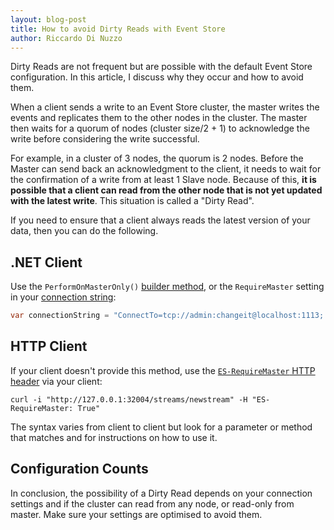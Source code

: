 ```yaml
---
layout: blog-post
title: How to avoid Dirty Reads with Event Store
author: Riccardo Di Nuzzo
---
```


Dirty Reads are not frequent but are possible with the default Event Store configuration. In this article, I discuss why they occur and how to avoid them.

When a client sends a write to an Event Store cluster, the master writes the events and replicates them to the other nodes in the cluster. The master then waits for a quorum of nodes (cluster size/2 + 1) to acknowledge the write before considering the write successful.

For example, in a cluster of 3 nodes, the quorum is 2 nodes. Before the Master can send back an acknowledgment to the client, it needs to wait for the confirmation of a write from at least 1 Slave node. Because of this, **it is possible that a client can read from the other node that is not yet updated with the latest write**. This situation is called a "Dirty Read".

If you need to ensure that a client always reads the latest version of your data, then you can do the following.

## .NET Client

Use the `PerformOnMasterOnly()` [builder method](/docs/dotnet-api/connecting-to-a-server/index.html#node-preference), or the `RequireMaster` setting in your [connection string](/docs/dotnet-api/connecting-to-a-server/index.html#creating-a-connection):

```csharp
var connectionString = "ConnectTo=tcp://admin:changeit@localhost:1113; RequireMaster=True"
```

## HTTP Client

If your client doesn't provide this method, use the [`ES-RequireMaster` HTTP header](/docs/http-api/optional-http-headers/requires-master/index.html) via your client:

```shell
curl -i "http://127.0.0.1:32004/streams/newstream" -H "ES-RequireMaster: True"
```

The syntax varies from client to client but look for a parameter or method that matches and for instructions on how to use it.

## Configuration Counts

In conclusion, the possibility of a Dirty Read depends on your connection settings and if the cluster can read from any node, or read-only from master. Make sure your settings are optimised to avoid them.
